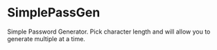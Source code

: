 # SimplePassGen
Simple Password Generator. Pick character length and will allow you to generate multiple at a time.
